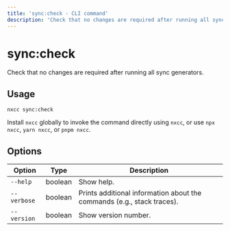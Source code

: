 ```yaml
---
title: 'sync:check - CLI command'
description: 'Check that no changes are required after running all sync generators.'
---
```


# sync:check

Check that no changes are required after running all sync generators.

## Usage

```shell
nxcc sync:check
```

Install `nxcc` globally to invoke the command directly using `nxcc`, or use `npx nxcc`, `yarn nxcc`, or `pnpm nxcc`.

## Options

| Option      | Type    | Description                                                            |
| ----------- | ------- | ---------------------------------------------------------------------- |
| `--help`    | boolean | Show help.                                                             |
| `--verbose` | boolean | Prints additional information about the commands (e.g., stack traces). |
| `--version` | boolean | Show version number.                                                   |

